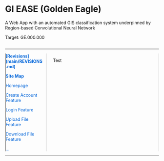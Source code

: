 # GI EASE (Golden Eagle)
A Web App with an automated GIS classification system underpinned by Region-based Convolutional Neural Network

Target: GE.000.000
##
<hr>
<div style="display: flex;">
    <div style="width: 25%; padding-right: 10px;">
        <hr style="float: left; width: 1px; height: 100%; margin: 0; border: none; border-right: 1px solid #ccc;">
        <a style="color: #0969DA"><b>[Revisions](main/REVISIONS.md)</b></a>
        <p></p>
        <p style="color: #0969DA"><b>Site Map</b></p>
        <a style="color: #0969DA">Homepage</a>
        <p></p>
        <a style="color: #0969DA">Create Account Feature</a>
        <p></p>
        <a style="color: #0969DA">Login Feature</a>
        <p></p>
        <a style="color: #0969DA">Upload File Feature</a>
        <p></p>
        <a style="color: #0969DA">Download File Feature</a>
        <p></p>
        <a style="color: #0969DA">...</a>
    </div>
    <div style="border-left: 1px solid #ccc; padding-left: 10px;"></div>
    <div style="flex: 1; padding-left: 10px;">
        <p>Test</p>
    </div>
    <div style="border-right: 1px solid #ccc; padding-left: 10px;"></div>
</div>
<hr>
